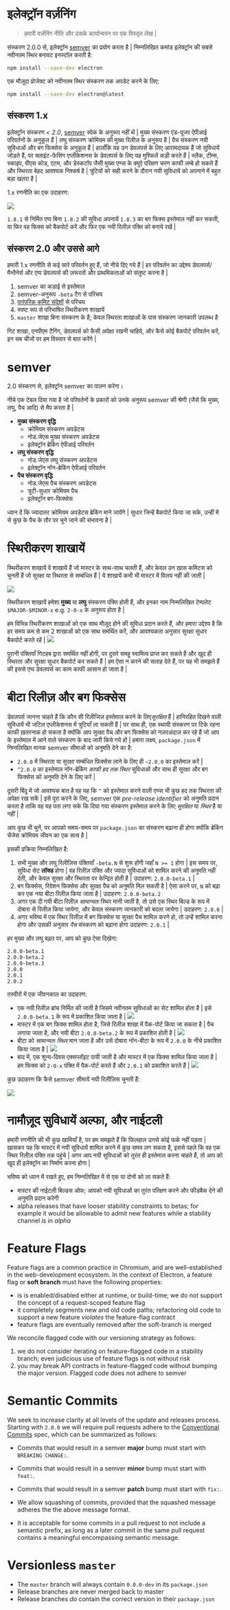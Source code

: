 # इलेक्ट्रॉन वर्ज़निंग

> हमारी वर्ज़निंग नीति और उसके कार्यान्वयन पर एक विस्तृत लेख |

संस्करण 2.0.0 से, इलेक्ट्रॉन [semver](#semver) का प्रयोग करता है | निम्नलिखित कमांड इलेक्ट्रॉन की सबसे नवीनतम स्थिर बनावट इनस्टॉल करती है:

```sh
npm install --save-dev electron
```

एक मौज़ूदा प्रोजेक्ट को नवीनतम स्थिर संस्करण तक अपडेट करने के लिए:

```sh
npm install --save-dev electron@latest
```

## संस्करण 1.x

इलेक्ट्रॉन संस्करण *< 2.0*, [semver](http://semver.org) स्पेक के अनुरूप नहीं थें | मुख्य संस्करण एंड-यूजर ऐपीआई परिवर्तनों के अनुकूल हैं | लघु संस्करण क्रोमियम की मुख्य रिलीज़ के अनुरूप हैं | पैच संस्करण नयी सुविधाओं और बग फिक्सेस के अनुकूल हैं | हालाँकि यह उन डेवलपर्स के लिए आरामदायक हैं जो सुविधायें जोड़ते हैं, पर क्लाइंट-फेसिंग एप्लीकेशनस के डेवलपर्स के लिए यह मुश्किलें कड़ी करते हैं | स्लैक, टीम्स, स्काइप, वीएस कोड, एटम, और डेस्कटॉप जैसी मुख्य एप्प्स के क्युऐ परिक्षण चरण काफी लम्बे हो सकते हैं और स्थिरता बेहद आवश्यक निश्कर्ष है | त्रुटियों को सही करने के दौरान नयी सुविधायें को अपनाने में बहुत बड़ा खतरा है |

1.x रणनीति का एक उदाहरण:

![](../images/versioning-sketch-0.png)

`1.8.1` से निर्मित एप्प बिना `1.8.2` की सुविधा अपनायें `1.8.3` का बग फिक्स इस्तेमाल नहीं कर सकती, या फिर वह फिक्स को बैकपोर्ट करें और फिर एक नयी रिलीज़ पंक्ति को बनाये रखें |

## संस्करण 2.0 और उससे आगे

हमारी 1.x रणनीति से कई सारे परिवर्तन हुए हैं, जो नीचे दिए गये हैं | हर परिवर्तन का उद्देश्य डेवलपर्स/मैन्तैनेर्स और एप्प डेवलपर्स की ज़रूरतों और प्राथमिकताओं को संतुष्ट करना है |

1. semver का कड़ाई से इस्तेमाल
2. semver-अनुरूप `-beta` टैग से परिचय
3. [पारंपरिक कमिट संदेशों](https://conventionalcommits.org/) से परिचय
4. स्पष्ट रूप से परिभाषित स्थिरीकरण शाखायें
5. `master` शाखा बिना संस्करण के है; केवल स्थिरता शाखाओं के पास संस्करण जानकारी उपलब्ध है

गिट शाखा, एनपीएम टैगिंग, डेवलपर्स को कैसी अपेक्षा रखनी चाहिये, और कैसे कोई बैकपोर्ट परिवर्तन करें, इन सब चीजों पर हम विस्तार से बात करेंगे |

# semver

2.0 संस्करण से, इलेक्ट्रॉन semver का पालन करेगा।

नीचे एक टेबल दिया गया है जो परिवर्तनों के प्रकारों को उनके अनुरूप semver की श्रेणी (जैसे कि मुख्य, लघु, पैच आदि) से मैप करता है |

* **मुख्य संस्करण वृद्धि** 
    * क्रोमियम संस्करण अपडेटस
    * नोड.जेएस मुख्य संस्करण अपडेटस
    * इलेक्ट्रॉन ब्रेकिंग ऐपीआई परिवर्तन
* **लघु संस्करण वृद्धि** 
    * नोड.जेएस लघु संस्करण अपडेटस
    * इलेक्ट्रॉन नॉन-ब्रेकिंग ऐपीआई परिवर्तन
* **पैच संस्करण वृद्धि** 
    * नोड.जेएस पैच संस्करण अपडेटस
    * त्रुटी-सुधार क्रोमियम पैच
    * इलेक्ट्रॉन बग-फिक्सेस

ध्यान दें कि ज्यादातर क्रोमियम अपडेटस ब्रेकिंग माने जायेंगे | सुधार जिन्हें बैकपोर्ट किया जा सके, उन्हीं में से कुछ के पैच के तौर पर चुने जाने की संभावना है |

# स्थिरीकरण शाखायें

स्थिरीकरण शाखायें वे शाखायें हैं जो मास्टर के साथ-साथ चलती हैं, और केवल उन ख़ास कमिटस को चुनती हैं जो सुरक्षा या स्थिरता से सम्बंधित हैं | ये शाखायें कभी भी मास्टर में विलय नहीं की जाती |

![](../images/versioning-sketch-1.png)

स्थिरीकरण शाखायें हमेशा **मुख्य** या **लघु** संस्करण पंक्ति होती हैं, और इनका नाम निन्मलिखित टेम्पलेट `$MAJOR-$MINOR-x` e.g. `2-0-x` के अनुरूप होता है |

हम विभिन्न स्थिरीकरण शाखाओं को एक साथ मौज़ूद होने की सुविधा प्रदान करते हैं, और हमारा उद्देश्य है कि हर समय कम से कम 2 शाखाओं को एक साथ समर्थित करें, और आवश्यकता अनुसार सुरक्षा सुधार बैकपोर्ट करते रहें | ![](../images/versioning-sketch-2.png)

पुरानी पंक्तियाँ गिटहब द्वारा समर्थित नहीं होगी, पर दुसरे समहू स्वामित्व प्राप्त कर सकते हैं और खुद ही स्थिरता और सुरक्षा सुधार बैकपोर्ट कर सकते हैं | हम ऐसा न करने की सलाह देते हैं, पर यह भी समझते हैं की इससे एप्प डेवलपर्स का काम काफी आसान हो जाता है |

# बीटा रिलीज़ और बग फिक्सेस

डेवलपर्स जानना चाहते हैं कि कौन सी रिलीजिज़ इस्तेमाल करने के लिए*सुरक्षित* हैं | हानिरहित दिखने वाली सुविधायें भी जटिल एप्लीकेशनस में त्रुटियाँ ला सकती हैं | पर साथ ही, एक स्थायी संस्करण पर टिके रहना काफी ख़तरनाक हो सकता है क्योंकि आप सुरक्षा पैच और बग फिक्सेस को नज़रअंदाज़ कर रहे हैं जो आप के इस्तेमाल में आने वाले संस्करण के बाद जारी किये गये हों | हमारा लक्ष्य, `package.json` में निम्नलिखित मानक semver सीमाओं को अनुमति देने का है:

* `2.0.0` में स्थिरता या सुरक्षा सम्बंधित फिक्सेस लाने के लिए ही `~2.0.0` का इस्तेमाल करें |
* `^2.0.0` का इस्तेमाल नॉन-ब्रेकिंग *काफी हद तक स्थिर* सुविधाओं और साथ ही सुरक्षा और बग फिक्सेस को अनुमति देने के लिए करें |

दूसरी बिंदु में जो आवश्यक बात है वह यह कि `^` को इस्तेमाल करने वाली एप्प्स भी कुछ हद तक स्थिरता की अपेक्षा रख सकें | इसे पूरा करने के लिए, semver एक *pre-release identifier* को अनुमति प्रदान करता है ताकि वह यह पता लगा सके कि दिया गया संस्करण इस्तेमाल करने के लिए *सुरक्षित* या *स्थिर* है या नहीं |

आप कुछ भी चुनें, पर आपको समय-समय पर `package.json` का संस्करण बढ़ाना ही होगा क्योंकि ब्रेकिंग चेंजेस क्रोमियम जीवन का एक सत्य है |

इसकी प्रक्रिया निम्नलिखित है:

1. सभी मुख्य और लघु रिलीज़िस पंक्तियाँ `-beta.N` से शुरू होंगी जहाँ `N >= 1` होगा | इस समय पर, सुविधा सेट **लॉक्ड** होगा | वह रिलीज़ पंक्ति और ज्यादा सुविधाओं को शामिल करने की अनुमति नहीं देती, और केवल सुरक्षा और स्थिरता पर केन्द्रित होती है | उदाहरण: `2.0.0-beta.1` |
2. बग फिक्सेस, रिग्रेशन फिक्सेस और सुरक्षा पैच को अनुमति मिल सकती है | ऐसा करने पर, `N` को बढ़ा कर एक नया बीटा रिलीज़ किया जाता है | उदाहरण: `2.0.0-beta.2`
3. अगर एक दी गयी बीटा रिलीज़ *सामान्यतः* स्थिर मानी जाती है, तो उसे एक स्थिर बिल्ड के रूप में दोबारा से रिलीज़ किया जायेगा, और केवल संस्करण जानकारी को बदला जायेगा | उदाहरण: `2.0.0` |
4. अगर भविष्य में एक स्थिर रिलीज़ में बग फिक्सेस या सुरक्षा पैच शामिल करने हो, तो उन्हें शामिल करना होगा और उसकी अनुसार *पैच* संस्करण को बढ़ाना होगा उदाहरण: `2.0.1` |

हर मुख्य और लघु बढ़त पर, आप को कुछ ऐसा दिखेगा:

```text
2.0.0-beta.1
2.0.0-beta.2
2.0.0-beta.3
2.0.0
2.0.1
2.0.2
```

तस्वीरों में एक जीवनकाल का उदाहरण:

* एक नयी रिलीज़ ब्रांच निर्मित की जाती है जिसमे नवीनतम सुविधाओं का सेट शामिल होता है | इसे `2.0.0-beta.1` के रूप में प्रकाशित किया जाता है | ![](../images/versioning-sketch-3.png)
* मास्टर में एक बग फिक्स शामिल होता है, जिसे रिलीज़ शाखा में पैक-पोर्ट किया जा सकता है | पैच लगाया जाता है, और नयी बीटा `2.0.0-beta.2` के रूप में प्रकाशित होती है | ![](../images/versioning-sketch-4.png)
* बीटा को *सामान्यतः स्थिर* मान जाता है और उसे दोबारा नॉन-बीटा के रूप में `2.0.0` के नीचे प्रकाशित किया जाता है | ![](../images/versioning-sketch-5.png)
* बाद में, एक शून्य-दिवस एक्सप्लॉइट पायी जाती है और मास्टर में एक फिक्स शामिल किया जाता है | हम फिक्स को `2-0-x` पंक्ति में पैक-पोर्ट करते हैं और `2.0.1` को प्रकाशित करते हैं | ![](../images/versioning-sketch-6.png)

कुछ उदाहरण कि कैसे semver सीमायें नयी रिलीज़िस चुनती हैं:

![](../images/versioning-sketch-7.png)

# नामौज़ूद सुविधायें अल्फा, और नाईटली

हमारी रणनीति की भी कुछ खामियाँ है, पर हम समझते हैं कि फिलहाल उनसे कोई फर्क नहीं पड़ता | ख़ासकर यह कि मास्टर में नयी सुविधायें शामिल करने में कुछ समय लग सकता है, इससे पहले कि वह एक स्थिर रिलीज़ पंक्ति तक पहुंचे | अगर आप नयी सुविधाओं को तुरंत ही इस्तेमाल करना चाहते हैं, तो आप को खुद ही इलेक्ट्रॉन का निर्माण करना होगा |

भविष्य को ध्यान में रखते हुए, हम निम्नलिखित में से एक या दोनों को ला सकते हैं:

* मास्टर की नाईटली बिल्डस ऑफ; आपको नयी सुविधाओं का तुरंत परिक्षण करने और फीडबैक देने की अनुमति प्रदान करेगी
* alpha releases that have looser stability constraints to betas; for example it would be allowable to admit new features while a stability channel is in *alpha*

# Feature Flags

Feature flags are a common practice in Chromium, and are well-established in the web-development ecosystem. In the context of Electron, a feature flag or **soft branch** must have the following properties:

* is is enabled/disabled either at runtime, or build-time; we do not support the concept of a request-scoped feature flag
* it completely segments new and old code paths; refactoring old code to support a new feature *violates* the feature-flag contract
* feature flags are eventually removed after the soft-branch is merged

We reconcile flagged code with our versioning strategy as follows:

1. we do not consider iterating on feature-flagged code in a stability branch; even judicious use of feature flags is not without risk
2. you may break API contracts in feature-flagged code without bumping the major version. Flagged code does not adhere to semver

# Semantic Commits

We seek to increase clarity at all levels of the update and releases process. Starting with `2.0.0` we will require pull requests adhere to the [Conventional Commits](https://conventionalcommits.org/) spec, which can be summarized as follows:

* Commits that would result in a semver **major** bump must start with `BREAKING CHANGE:`.
* Commits that would result in a semver **minor** bump must start with `feat:`.
* Commits that would result in a semver **patch** bump must start with `fix:`.

* We allow squashing of commits, provided that the squashed message adheres the the above message format.

* It is acceptable for some commits in a pull request to not include a semantic prefix, as long as a later commit in the same pull request contains a meaningful encompassing semantic message.

# Versionless `master`

* The `master` branch will always contain `0.0.0-dev` in its `package.json`
* Release branches are never merged back to master
* Release branches *do* contain the correct version in their `package.json`